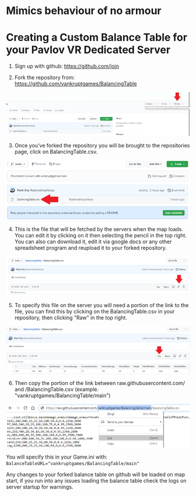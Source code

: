 <h1> Mimics behaviour of no armour </h1>



<h1> Creating a Custom Balance Table for your Pavlov VR Dedicated Server </h1>

1. Sign up with github: https://github.com/join

2. Fork the repository from: https://github.com/vankruptgames/BalancingTable

![Image of Guide1](https://github.com/vankruptgames/BalancingTable/blob/main/Resources/BTG01.png)

3. Once you've forked the repository you will be brought to the repositories page, click on BalancingTable.csv.

![Image of Guide2](https://github.com/vankruptgames/BalancingTable/blob/main/Resources/BTG02.png)

4. This is the file that will be fetched by the servers when the map loads. You can edit it by clicking on it then selecting the pencil in the top right. You can also can download it, edit it via google docs or any other spreadsheet program and reupload it to your forked repository.

![Image of Guide3](https://github.com/vankruptgames/BalancingTable/blob/main/Resources/BTG03.png)

5. To specify this file on the server you will need a portion of the link to the file, you can find this by clicking on the BalancingTable.csv in your repository, then clicking "Raw" in the top right.

![Image of Guide4](https://github.com/vankruptgames/BalancingTable/blob/main/Resources/BTG04.png)

6. Then copy the portion of the link between raw.githubusercontent.com/ and /BalancingTable.csv (example. "vankruptgames/BalancingTable/main")

![Image of Guide5](https://github.com/vankruptgames/BalancingTable/blob/main/Resources/BTG05.png)

You will specify this in your Game.ini with: `BalanceTableURL="vankruptgames/BalancingTable/main"`

Any changes to your forked balance table on github will be loaded on map start, if you run into any issues loading the balance table check the logs on server startup for warnings.

